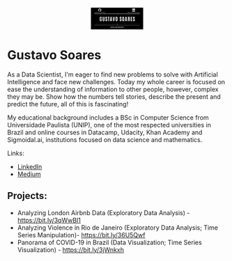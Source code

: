 <p align="center">
 <img src="github_banner.png">
 </p>
  
# Gustavo Soares

As a Data Scientist, I'm eager to find new problems to solve with Artificial Intelligence and face new challenges. Today my whole career is focused on ease the understanding of information to other people, however, complex they may be. Show how the numbers tell stories, describe the present and predict the future, all of this is fascinating!

My educational background includes a BSc in Computer Science from Universidade Paulista (UNIP), one of the most respected universities in Brazil and online courses in Datacamp, Udacity, Khan Academy and Sigmoidal.ai, institutions focused on data science and mathematics.

Links:
  * [LinkedIn](https://www.linkedin.com/in/gustavo-ravel/)
  * [Medium](https://ravelsoares-lima.medium.com/)
  
## Projects:

* Analyzing London Airbnb Data (Exploratory Data Analysis) - https://bit.ly/3qWwBI1
* Analyzing Violence in Rio de Janeiro (Exploratory Data Analysis; Time Series Manipulation)- https://bit.ly/36U5Qwf
* Panorama of COVID-19 in Brazil (Data Visualization; Time Series Visualization) - https://bit.ly/3jWnkxh
